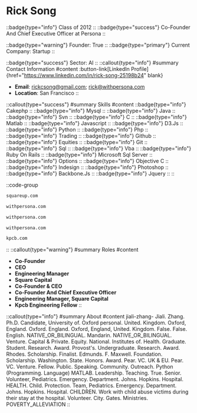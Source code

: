 # Rick Song
::badge{type="info"}
Class of 2012
::
::badge{type="success"}
Co-Founder And Chief Executive Officer at Persona
::

::badge{type="warning"}
Founder: True
::
::badge{type="primary"}
Current Company: Startup
::

::badge{type="success"}
Sector: AI
::
::callout{type="info"}
#summary
Contact Information
#content
:button-link[LinkedIn Profile]{href="https://www.linkedin.com/in/rick-song-25198b24" blank}
- **Email**: rickcsong@gmail.com; rick@withpersona.com
- **Location**: San Francisco
::

::callout{type="success"}
#summary
Skills
#content
::badge{type="info"}
Cakephp
::
::badge{type="info"}
Mysql
::
::badge{type="info"}
Java
::
::badge{type="info"}
Svn
::
::badge{type="info"}
C
::
::badge{type="info"}
Matlab
::
::badge{type="info"}
Javascript
::
::badge{type="info"}
D3.Js
::
::badge{type="info"}
Python
::
::badge{type="info"}
Php
::
::badge{type="info"}
Trading
::
::badge{type="info"}
Github
::
::badge{type="info"}
Equities
::
::badge{type="info"}
Git
::
::badge{type="info"}
Sql
::
::badge{type="info"}
Vba
::
::badge{type="info"}
Ruby On Rails
::
::badge{type="info"}
Microsoft Sql Server
::
::badge{type="info"}
Options
::
::badge{type="info"}
Objective C
::
::badge{type="info"}
Indesign
::
::badge{type="info"}
Photoshop
::
::badge{type="info"}
Backbone.Js
::
::badge{type="info"}
Jquery
::
::

::code-group
```bash [Square]
squareup.com
```
```bash [Withpersona]
withpersona.com
```
```bash [Persona]
withpersona.com
```
```bash [Persona]
withpersona.com
```
```bash [Kleiner Perkins Caufield & Byers]
kpcb.com
```
::
::callout{type="warning"}
#summary
Roles
#content
- **Co-Founder**
- **CEO**
- **Engineering Manager**
- **Square Capital**
- **Co-Founder & CEO**
- **Co-Founder And Chief Executive Officer**
- **Engineering Manager, Square Capital**
- **Kpcb Engineering Fellow**
::

::callout{type="info"}
#summary
About
#content
jiali-zhang- Jiali. Zhang. Ph.D. Candidate, University of. Oxford personal. United. Kingdom. Oxford, England. Oxford. England. Oxford, England, United. Kingdom. False. False. English. NATIVE_OR_BILINGUAL. Mandarin. NATIVE_OR_BILINGUAL. Venture. Capital & Private. Equity. National. Institutes of. Health. Graduate. Student. Research. Award. Provost's. Undergraduate. Research. Award. Rhodes. Scholarship. Finalist. Edmunds. F. Maxwell. Foundation. Scholarship. Washington. State. Honors. Award. Pear. VC. UK & EU. Pear. VC. Venture. Fellow. Public. Speaking. Community. Outreach. Python (Programming. Language) MATLAB. Leadership. Teaching. True. Senior. Volunteer, Pediatrics. Emergency. Department. Johns. Hopkins. Hospital. HEALTH. Child. Protection. Team, Pediatrics. Emergency. Department. Johns. Hopkins. Hospital. CHILDREN. Work with child abuse victims during their stay at the hospital. Volunteer. City. Gates. Ministries. POVERTY_ALLEVIATION
::
